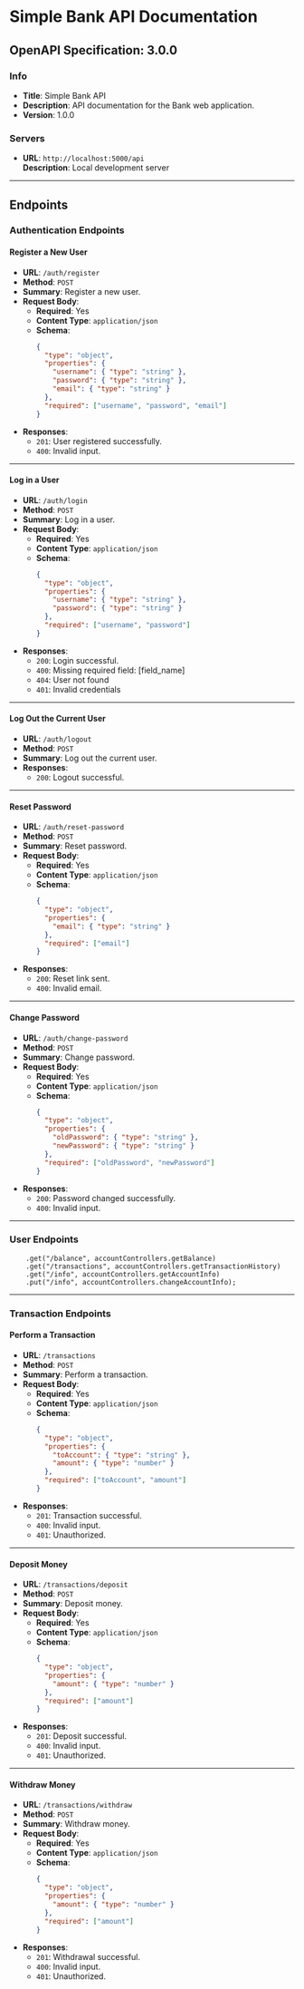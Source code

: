 # Simple Bank API Documentation

## OpenAPI Specification: 3.0.0

### Info
- **Title**: Simple Bank API
- **Description**: API documentation for the Bank web application.
- **Version**: 1.0.0

### Servers
- **URL**: `http://localhost:5000/api`  
  **Description**: Local development server

---

## Endpoints

### Authentication Endpoints

#### **Register a New User**
- **URL**: `/auth/register`
- **Method**: `POST`
- **Summary**: Register a new user.
- **Request Body**:
    - **Required**: Yes
    - **Content Type**: `application/json`
    - **Schema**:
      ```json
      {
        "type": "object",
        "properties": {
          "username": { "type": "string" },
          "password": { "type": "string" },
          "email": { "type": "string" }
        },
        "required": ["username", "password", "email"]
      }
      ```
- **Responses**:
    - `201`: User registered successfully.
    - `400`: Invalid input.

---

#### **Log in a User**
- **URL**: `/auth/login`
- **Method**: `POST`
- **Summary**: Log in a user.
- **Request Body**:
    - **Required**: Yes
    - **Content Type**: `application/json`
    - **Schema**:
      ```json
      {
        "type": "object",
        "properties": {
          "username": { "type": "string" },
          "password": { "type": "string" }
        },
        "required": ["username", "password"]
      }
      ```
- **Responses**:
    - `200`: Login successful.
    - `400`: Missing required field: [field_name]
    - `404`: User not found
    - `401`: Invalid credentials
---

#### **Log Out the Current User**
- **URL**: `/auth/logout`
- **Method**: `POST`
- **Summary**: Log out the current user.
- **Responses**:
    - `200`: Logout successful.

---

#### **Reset Password**
- **URL**: `/auth/reset-password`
- **Method**: `POST`
- **Summary**: Reset password.
- **Request Body**:
    - **Required**: Yes
    - **Content Type**: `application/json`
    - **Schema**:
      ```json
      {
        "type": "object",
        "properties": {
          "email": { "type": "string" }
        },
        "required": ["email"]
      }
      ```
- **Responses**:
    - `200`: Reset link sent.
    - `400`: Invalid email.

---

#### **Change Password**
- **URL**: `/auth/change-password`
- **Method**: `POST`
- **Summary**: Change password.
- **Request Body**:
    - **Required**: Yes
    - **Content Type**: `application/json`
    - **Schema**:
      ```json
      {
        "type": "object",
        "properties": {
          "oldPassword": { "type": "string" },
          "newPassword": { "type": "string" }
        },
        "required": ["oldPassword", "newPassword"]
      }
      ```
- **Responses**:
    - `200`: Password changed successfully.
    - `400`: Invalid input.

---

### User Endpoints
```
    .get("/balance", accountControllers.getBalance)
    .get("/transactions", accountControllers.getTransactionHistory)
    .get("/info", accountControllers.getAccountInfo)
    .put("/info", accountControllers.changeAccountInfo);

```
---

### Transaction Endpoints

#### **Perform a Transaction**
- **URL**: `/transactions`
- **Method**: `POST`
- **Summary**: Perform a transaction.
- **Request Body**:
    - **Required**: Yes
    - **Content Type**: `application/json`
    - **Schema**:
      ```json
      {
        "type": "object",
        "properties": {
          "toAccount": { "type": "string" },
          "amount": { "type": "number" }
        },
        "required": ["toAccount", "amount"]
      }
      ```
- **Responses**:
    - `201`: Transaction successful.
    - `400`: Invalid input.
    - `401`: Unauthorized.

---

#### **Deposit Money**
- **URL**: `/transactions/deposit`
- **Method**: `POST`
- **Summary**: Deposit money.
- **Request Body**:
    - **Required**: Yes
    - **Content Type**: `application/json`
    - **Schema**:
      ```json
      {
        "type": "object",
        "properties": {
          "amount": { "type": "number" }
        },
        "required": ["amount"]
      }
      ```
- **Responses**:
    - `201`: Deposit successful.
    - `400`: Invalid input.
    - `401`: Unauthorized.

---

#### **Withdraw Money**
- **URL**: `/transactions/withdraw`
- **Method**: `POST`
- **Summary**: Withdraw money.
- **Request Body**:
    - **Required**: Yes
    - **Content Type**: `application/json`
    - **Schema**:
      ```json
      {
        "type": "object",
        "properties": {
          "amount": { "type": "number" }
        },
        "required": ["amount"]
      }
      ```
- **Responses**:
    - `201`: Withdrawal successful.
    - `400`: Invalid input.
    - `401`: Unauthorized.
